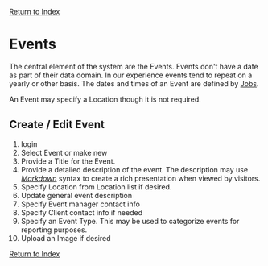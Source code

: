 [Return to Index](/docs/use_case.md)

# Events

The central element of the system are the Events. Events don't have a date as part of their
data domain. In our experience events tend to repeat on a yearly or other basis. The dates and times of an Event 
are defined by [Jobs](/docs/jobs.md).

An Event may specify a Location though it is not required.

## Create / Edit Event
1. login
1. Select Event or make new
1. Provide a Title for the Event.
1. Provide a detailed description of the event. 
    The description may use [*Markdown*](https://www.markdownguide.org/basic-syntax) syntax to create a rich
    presentation when viewed by visitors.
1. Specify Location from Location list if desired.
1. Update general event description
1. Specify Event manager contact info
1. Specify Client contact info if needed
1. Specify an Event Type. This may be used to categorize events for reporting purposes.
1. Upload an Image if desired

[Return to Index](/docs/use_case.md)
